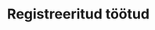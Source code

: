 ---
schema: default
title: Registreeritud töötud
title_en: Registered unemployed
notes: 'Sisaldab: <br>1. Töötud ja vähenenud töövõimega töötud kuu lõpu seisuga elukoha maakonna, soo ja vanuse järgi <br>2. Töötud kuu lõpu seisuga kohaliku omavalitsuse, soo ja vanuse järgi <br>3. Töötud ja vähenenud töövõimega töötud kuu lõpu seisuga elukoha maakonna ja hariduse järgi <br>4. Töötud ja vähenenud töövõimega töötud kuu lõpu seisuga elukoha maakonna ja ameti järgi <br>5. Töötud ja vähenenud töövõimega töötud kuu lõpu seisuga elukoha maakonna ja töötuse kestuse järgi <br>6. Töötud ja vähenenud töövõimega töötud kuu lõpu seisuga elukoha maakonna ja registreeritud töötuse kestuse järgi <br>7. Töötud kuu lõpu seisuga ameti ja vanuse järgi <br>8. Töötud kuu lõpu seisuga hariduse eriala ja vanuse järgi <br>9. Töötuna arvele võtmised kuu jooksul töösuhte lõppemise põhjuse ja elukoha maakonna järgi <br>10.Töötuna arveloleku lõpetamised kuu jooksul põhjuse ja elukoha maakonna järgi <br>11.Kuu jooksul arvel olnud töötud  <br>Andmed uuendatakse iga kuu 10. kuupäevaks'
notes_en: 'Contains:<br>1. Unemployed and unemployed with reduced ability to work by the end of the month by county, sex and age  <br>2. Unemployed by end of month by municipality, sex and age  <br>3. Unemployed and unemployed with reduced working capacity at the end of the month by county of residence and education  <br>4. Unemployed and unemployed with reduced working capacity at the end of the month, by county and occupation <br>5. Unemployed and unemployed with reduced working capacity at the end of the month by county of residence and duration of unemployment  <br>6. Unemployed and unemployed with reduced ability to work by month of residence by county and duration of registered unemployment  <br>7. Unemployed at the end of the month by occupation and age  <br>8. Unemployed at the end of the month by education and age  <br>9. Registered as unemployed within one month by reason of termination of employment and country of residence <br>10.Terminals of unemployment registration by month by reason and county of residence  <br>11.Unemployed during the month  <br>Data monthly update is until every 10th calendars day.'
category:
  - Elanikkond ja ühiskond
category_en:
  - Population and Society
resources:
  - name: '1. Töötud ja vähenenud töövõimega töötud kuu lõpu seisuga elukoha maakonna, soo ja vanuse järgi'
    url: 'https://www.tootukassa.ee/sites/tootukassa.ee/files/kp_mk_sugu_vanus_kokku_tvr_tava.csv.xlsx'
    format: XLSX
    interactive: 'False'
  - name: '2. Töötud kuu lõpu seisuga kohaliku omavalitsuse, soo ja vanuse järgi'
    url: 'https://www.tootukassa.ee/sites/tootukassa.ee/files/kp_mk_kov_sugu_vanus_kokku.csv.xlsx'
    format: XLSX
    interactive: 'False'
  - name: '3. Töötud ja vähenenud töövõimega töötud kuu lõpu seisuga elukoha maakonna ja hariduse järgi'
    url: 'https://www.tootukassa.ee/sites/tootukassa.ee/files/kp_mk_haridus_kokku_tvr_tava.csv.xlsx'
    format: XLSX
    interactive: 'False'
  - name: '4. Töötud ja vähenenud töövõimega töötud kuu lõpu seisuga elukoha maakonna ja ameti järgi'
    url: 'https://www.tootukassa.ee/sites/tootukassa.ee/files/kp_mk_amet-isco_kokku_tvr_tava.csv.xlsx'
    format: XLSX
    interactive: 'False'
  - name: '5. Töötud ja vähenenud töövõimega töötud kuu lõpu seisuga elukoha maakonna ja töötuse kestuse järgi'
    url: 'https://www.tootukassa.ee/sites/tootukassa.ee/files/kp_mk_tootuse-kestus_kokku_tvr_tava.csv.xlsx'
    format: XLSX
    interactive: 'False'
  - name: '6. Töötud ja vähenenud töövõimega töötud kuu lõpu seisuga elukoha maakonna ja registreeritud töötuse kestuse järgi'
    url: 'https://www.tootukassa.ee/sites/tootukassa.ee/files/kp_mk_seisundi-kestus_kokku_tvr_tava.csv.xlsx'
    format: XLSX
    interactive: 'False'
  - name: '7. Töötud kuu lõpu seisuga ameti ja vanuse järgi'
    url: 'https://www.tootukassa.ee/sites/tootukassa.ee/files/kp_amet-isco_vanus_kokku.csv.xlsx'
    format: XLSX
    interactive: 'False'
  - name: '8. Töötud kuu lõpu seisuga hariduse eriala ja vanuse järgi'
    url: 'https://www.tootukassa.ee/sites/tootukassa.ee/files/kp_haridus-eriala_vanus_kokku.csv.xlsx'
    format: XLSX
    interactive: 'False'
  - name: '9. Töötuna arvele võtmised kuu jooksul töösuhte lõppemise põhjuse ja elukoha maakonna järgi'
    url: 'https://www.tootukassa.ee/sites/tootukassa.ee/files/uued_mk_tootamise-lopu-pohjus_kokku_tvr_tava.csv.xlsx'
    format: XLSX
    interactive: 'False'
  - name: '10. Töötuna arveloleku lõpetamised kuu jooksul põhjuse ja elukoha maakonna järgi'
    url: 'https://www.tootukassa.ee/sites/tootukassa.ee/files/lop_mk_arveloleku-lopu-pohjus_kokku_tvr_tava.csv.xlsx'
    format: XLSX
    interactive: 'False'
  - name: '11. Kuu jooksul arvel olnud töötud'
    url: 'https://www.tootukassa.ee/sites/tootukassa.ee/files/kp_kuu-jooksul-arvel.csv.xlsx'
    format: XLSX
    interactive: 'False'
license: 'https://creativecommons.org/licenses/by-sa/3.0/ee/legalcode'
update_freq: 'http://purl.org/linked-data/sdmx/2009/code#freq-M'
date_issued: 23/03/2020 
date_modified: 2020/04/10
organization: Eesti Töötukassa
maintainer_name: Eesti Töötukassa
maintainer_email: github@tootukassa.ee
maintainer_phone: '6147386'
---